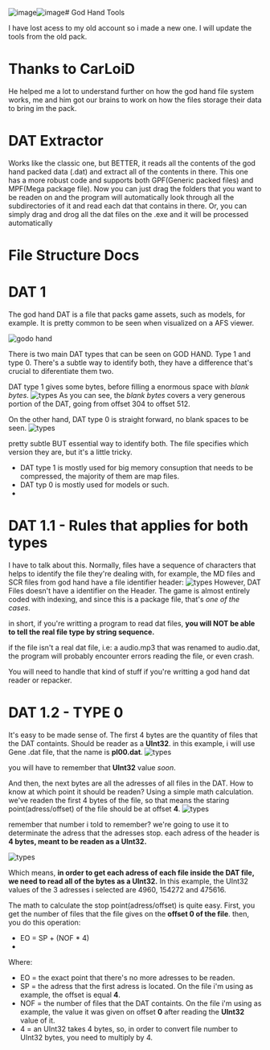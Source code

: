 ![image](https://github.com/akitotheanimator/God-Hand-Tools/assets/174764120/6eebef12-521f-46f2-89fc-45a0b14e9ab4)![image](https://github.com/akitotheanimator/God-Hand-Tools/assets/174764120/b7d14244-6f85-46e0-bf10-09c5fe56d561)# God Hand Tools

I have lost acess to my old account so i made a new one.
I will update the tools from the old pack.

# Thanks to CarLoiD
He helped me a lot to understand further on how the god hand file system works, me and him got our brains to work on how the files storage their data to bring im the pack.


# DAT Extractor

Works like the classic one, but BETTER, it reads all the contents of the god hand packed data (.dat) and extract all of the contents in there. This one has a more robust code and supports both GPF(Generic packed files) and MPF(Mega package file).
Now you can just drag the folders that you want to be readen on and the program will automatically look through all the subdirectories of it and read each dat that contains in there.
Or, you can simply drag and drog all the dat files on the .exe and it will be processed automatically








# File Structure Docs
# DAT 1
The god hand DAT is a file that packs game assets, such as models, for example. It is pretty common to be seen when visualized on a AFS viewer.

![godo hand](https://github.com/akitotheanimator/God-Hand-Tools/assets/174764120/abd327e4-d0ab-4946-a95f-fc9e2e7fed2b)

There is two main DAT types that can be seen on GOD HAND. Type 1 and type 0.
There's a subtle way to identify both, they have a difference that's crucial to diferentiate them two.

DAT type 1 gives some bytes, before filling a enormous space with *blank bytes*.
![types](https://github.com/akitotheanimator/God-Hand-Tools/assets/174764120/7662fd94-099e-4d0e-b0ed-8a1f4ff3bd0d)
As you can see, the *blank bytes* covers a very generous portion of the DAT, going from offset 304 to offset 512.

On the other hand, DAT type 0 is straight forward, no blank spaces to be seen.
![types](https://github.com/akitotheanimator/God-Hand-Tools/assets/174764120/c4cbb102-23e7-4bb3-9ccc-a593ee08a4d1)

pretty subtle BUT essential way to identify both. The file specifies which version they are, but it's a little tricky.
* DAT type 1 is mostly used for big memory consuption that needs to be compressed, the majority of them are map files.
* DAT typ 0 is mostly used for models or such.
* 
# DAT 1.1 - Rules that applies for both types
I have to talk about this.
Normally, files have a sequence of characters that helps to identify the file they're dealing with, for example, the MD files and SCR files from god hand have a file identifier header:
![types](https://github.com/akitotheanimator/God-Hand-Tools/assets/174764120/54a601f3-e194-4b3b-ad44-743e7cab7069)
However, DAT Files doesn't have a identifier on the Header. The game is almost entirely coded with indexing, and since this is a package file, that's *one of the cases*.

in short, if you're writting a program to read dat files, **you will NOT be able to tell the real file type by string sequence.**

if the file isn't a real dat file, i.e: a audio.mp3 that was renamed to audio.dat, the program will probably encounter errors reading the file, or even crash.

You will need to handle that kind of stuff if you're writting a god hand dat reader or repacker.

# DAT 1.2 - TYPE 0
It's easy to be made sense of. The first 4 bytes are the quantity of files that the DAT containts. Should be reader as a **UInt32**.
in this example, i will use Gene .dat file, that the name is **pl00.dat**.
![types](https://github.com/akitotheanimator/God-Hand-Tools/assets/174764120/352ed612-e356-43d9-95a4-c5237381c512)

you will have to remember that **UInt32** value *soon*.

And then, the next bytes are all the adresses of all files in the DAT. How to know at which point it should be readen?
Using a simple math calculation. we've readen the first 4 bytes of the file, so that means the staring point(adress/offset) of the file should be at offset **4**.
![types](https://github.com/akitotheanimator/God-Hand-Tools/assets/174764120/26c6a62d-2df1-4bf9-aaff-5632834ef446)

remember that number i told to remember? we're going to use it to determinate the adress that the adresses stop.
each adress of the header is **4 bytes, meant to be readen as a UInt32.**

![types](https://github.com/akitotheanimator/God-Hand-Tools/assets/174764120/c0415533-ac96-47db-8373-6f01ae7dc2c0)

Which means, **in order to get each adress of each file inside the DAT file, we need to read all of the bytes as a UInt32.** In this example, the UInt32 values of the 3 adresses i selected are 4960, 154272 and 475616.

The math to calculate the stop point(adress/offset) is quite easy.
First, you get the number of files that the file gives on the **offset 0 of the file**.
then, you do this operation:

* EO = SP + (NOF * 4)
* 
Where:
* EO = the exact point that there's no more adresses to be readen.
* SP = the adress that the first adress is located. On the file i'm using as example, the offset is equal **4**.
* NOF = the number of files that the DAT containts. On the file i'm using as example, the value it was given on offset **0** after reading the **UInt32** value of it.
* 4 = an UInt32 takes 4 bytes, so, in order to convert file number to UInt32 bytes, you need to multiply by 4.
